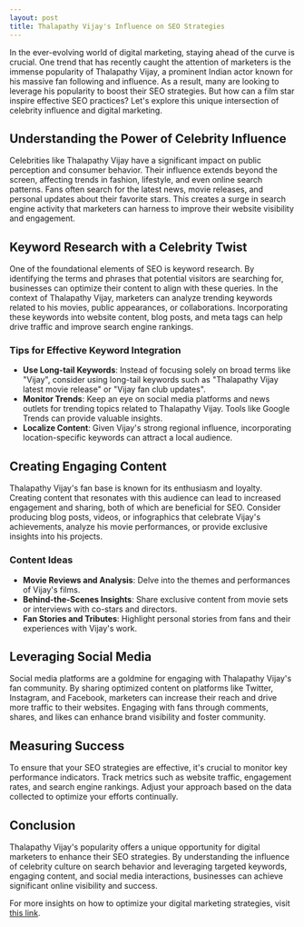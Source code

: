 ```yaml
---
layout: post
title: Thalapathy Vijay's Influence on SEO Strategies
---
```



In the ever-evolving world of digital marketing, staying ahead of the curve is crucial. One trend that has recently caught the attention of marketers is the immense popularity of Thalapathy Vijay, a prominent Indian actor known for his massive fan following and influence. As a result, many are looking to leverage his popularity to boost their SEO strategies. But how can a film star inspire effective SEO practices? Let's explore this unique intersection of celebrity influence and digital marketing.

## Understanding the Power of Celebrity Influence

Celebrities like Thalapathy Vijay have a significant impact on public perception and consumer behavior. Their influence extends beyond the screen, affecting trends in fashion, lifestyle, and even online search patterns. Fans often search for the latest news, movie releases, and personal updates about their favorite stars. This creates a surge in search engine activity that marketers can harness to improve their website visibility and engagement.

## Keyword Research with a Celebrity Twist

One of the foundational elements of SEO is keyword research. By identifying the terms and phrases that potential visitors are searching for, businesses can optimize their content to align with these queries. In the context of Thalapathy Vijay, marketers can analyze trending keywords related to his movies, public appearances, or collaborations. Incorporating these keywords into website content, blog posts, and meta tags can help drive traffic and improve search engine rankings.

### Tips for Effective Keyword Integration

- **Use Long-tail Keywords**: Instead of focusing solely on broad terms like "Vijay", consider using long-tail keywords such as "Thalapathy Vijay latest movie release" or "Vijay fan club updates".
- **Monitor Trends**: Keep an eye on social media platforms and news outlets for trending topics related to Thalapathy Vijay. Tools like Google Trends can provide valuable insights.
- **Localize Content**: Given Vijay's strong regional influence, incorporating location-specific keywords can attract a local audience.

## Creating Engaging Content

Thalapathy Vijay's fan base is known for its enthusiasm and loyalty. Creating content that resonates with this audience can lead to increased engagement and sharing, both of which are beneficial for SEO. Consider producing blog posts, videos, or infographics that celebrate Vijay's achievements, analyze his movie performances, or provide exclusive insights into his projects.

### Content Ideas

- **Movie Reviews and Analysis**: Delve into the themes and performances of Vijay's films.
- **Behind-the-Scenes Insights**: Share exclusive content from movie sets or interviews with co-stars and directors.
- **Fan Stories and Tributes**: Highlight personal stories from fans and their experiences with Vijay's work.

## Leveraging Social Media

Social media platforms are a goldmine for engaging with Thalapathy Vijay's fan community. By sharing optimized content on platforms like Twitter, Instagram, and Facebook, marketers can increase their reach and drive more traffic to their websites. Engaging with fans through comments, shares, and likes can enhance brand visibility and foster community.

## Measuring Success

To ensure that your SEO strategies are effective, it's crucial to monitor key performance indicators. Track metrics such as website traffic, engagement rates, and search engine rankings. Adjust your approach based on the data collected to optimize your efforts continually.

## Conclusion

Thalapathy Vijay's popularity offers a unique opportunity for digital marketers to enhance their SEO strategies. By understanding the influence of celebrity culture on search behavior and leveraging targeted keywords, engaging content, and social media interactions, businesses can achieve significant online visibility and success.

For more insights on how to optimize your digital marketing strategies, visit [this link](https://www.pythonanywhere.com/api/v0/user/dojoentertainment/schedule/).